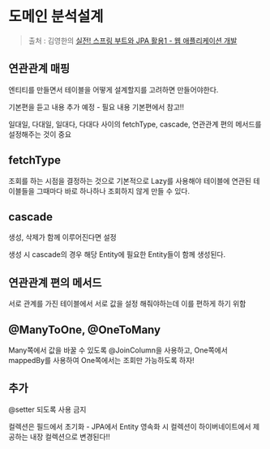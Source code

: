 도메인 분석설계
==
> 출처 : 김영한의 [실전! 스프링 부트와 JPA 활용1 - 웹 애플리케이션 개발](https://www.inflearn.com/course/%EC%8A%A4%ED%94%84%EB%A7%81%EB%B6%80%ED%8A%B8-JPA-%ED%99%9C%EC%9A%A9-1/dashboard)

연관관계 매핑
--
엔티티를 만들면서 테이블을 어떻게 설계할지를 고려하면 만들어야한다.

기본편을 듣고 내용 추가 예정 - 필요 내용 기본편에서 참고!!

일대일, 다대일, 일대다, 다대다 사이의 fetchType, cascade, 연관관계 편의 메서드를 설정해주는 것이 중요

fetchType 
--
조회를 하는 시점을 결정하는 것으로 기본적으로 Lazy를 사용해야 테이블에 연관된 테이블들을 그때마다 바로 하나하나 조회하지 않게 만들 수 있다.

cascade
--
생성, 삭제가 함께 이루어진다면 설정

생성 시 cascade의 경우 해당 Entity에 필요한 Entity들이 함께 생성된다.

연관관계 편의 메서드
--
서로 관계를 가진 테이블에서 서로 값을 설정 해줘야하는데 이를 편하게 하기 위함

@ManyToOne, @OneToMany
--
Many쪽에서 값을 바꿀 수 있도록 @JoinColumn을 사용하고, One쪽에서 mappedBy를 사용하여 One쪽에서는 조회만 가능하도록 하자!

추가
--
@setter 되도록 사용 금지

컬렉션은 필드에서 초기화 - JPA에서 Entity 영속화 시 컬렉션이 하이버네이트에서 제공하는 내장 컬렉션으로 변경된다!!